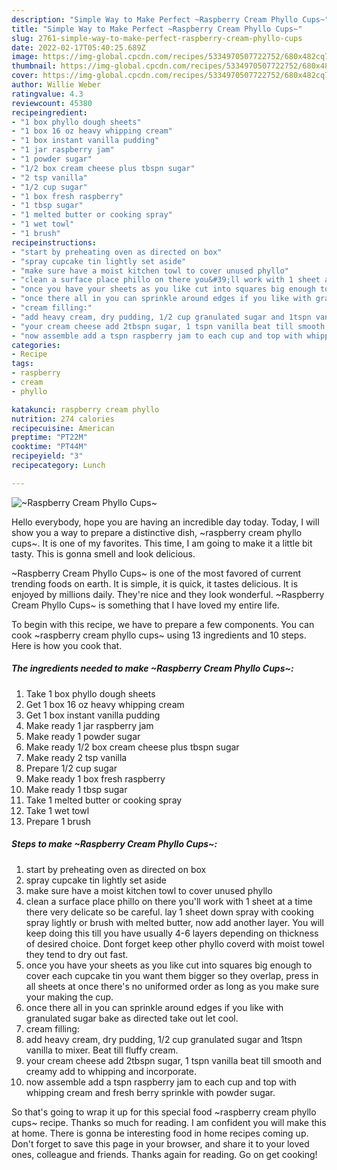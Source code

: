 ```yaml
---
description: "Simple Way to Make Perfect ~Raspberry Cream Phyllo Cups~"
title: "Simple Way to Make Perfect ~Raspberry Cream Phyllo Cups~"
slug: 2761-simple-way-to-make-perfect-raspberry-cream-phyllo-cups
date: 2022-02-17T05:40:25.689Z
image: https://img-global.cpcdn.com/recipes/5334970507722752/680x482cq70/raspberry-cream-phyllo-cups-recipe-main-photo.jpg
thumbnail: https://img-global.cpcdn.com/recipes/5334970507722752/680x482cq70/raspberry-cream-phyllo-cups-recipe-main-photo.jpg
cover: https://img-global.cpcdn.com/recipes/5334970507722752/680x482cq70/raspberry-cream-phyllo-cups-recipe-main-photo.jpg
author: Willie Weber
ratingvalue: 4.3
reviewcount: 45380
recipeingredient:
- "1 box phyllo dough sheets"
- "1 box 16 oz heavy whipping cream"
- "1 box instant vanilla pudding"
- "1 jar raspberry jam"
- "1 powder sugar"
- "1/2 box cream cheese plus tbspn sugar"
- "2 tsp vanilla"
- "1/2 cup sugar"
- "1 box fresh raspberry"
- "1 tbsp sugar"
- "1 melted butter or cooking spray"
- "1 wet towl"
- "1 brush"
recipeinstructions:
- "start by preheating oven as directed on box"
- "spray cupcake tin lightly set aside"
- "make sure have a moist kitchen towl to cover unused phyllo"
- "clean a surface place phillo on there you&#39;ll work with 1 sheet at a time there very delicate so be careful. lay 1 sheet down  spray with cooking spray lightly or brush with melted butter, now add another layer. You will keep doing this till you have usually 4-6 layers depending on thickness of desired choice. Dont forget keep other phyllo coverd with moist  towel they tend to dry out fast."
- "once you have your sheets as you like cut into squares big enough to cover each cupcake tin you want them bigger so they overlap, press in all sheets at once there&#39;s no uniformed order as long as you make sure your making the cup."
- "once there all in you can sprinkle around edges if you like with granulated sugar bake as directed take out let cool."
- "cream filling:"
- "add heavy cream, dry pudding, 1/2 cup granulated sugar and 1tspn vanilla to mixer. Beat till fluffy cream."
- "your cream cheese add 2tbspn sugar, 1 tspn vanilla beat till smooth and creamy add to whipping and incorporate."
- "now assemble add a tspn raspberry jam to each cup and top with whipping cream and fresh berry sprinkle with powder sugar."
categories:
- Recipe
tags:
- raspberry
- cream
- phyllo

katakunci: raspberry cream phyllo 
nutrition: 274 calories
recipecuisine: American
preptime: "PT22M"
cooktime: "PT44M"
recipeyield: "3"
recipecategory: Lunch

---
```



![~Raspberry Cream Phyllo Cups~](https://img-global.cpcdn.com/recipes/5334970507722752/680x482cq70/raspberry-cream-phyllo-cups-recipe-main-photo.jpg)

Hello everybody, hope you are having an incredible day today. Today, I will show you a way to prepare a distinctive dish, ~raspberry cream phyllo cups~. It is one of my favorites. This time, I am going to make it a little bit tasty. This is gonna smell and look delicious.



~Raspberry Cream Phyllo Cups~ is one of the most favored of current trending foods on earth. It is simple, it is quick, it tastes delicious. It is enjoyed by millions daily. They're nice and they look wonderful. ~Raspberry Cream Phyllo Cups~ is something that I have loved my entire life.


To begin with this recipe, we have to prepare a few components. You can cook ~raspberry cream phyllo cups~ using 13 ingredients and 10 steps. Here is how you cook that.

<!--inarticleads1-->

##### The ingredients needed to make ~Raspberry Cream Phyllo Cups~:

1. Take 1 box phyllo dough sheets
1. Get 1 box 16 oz heavy whipping cream
1. Get 1 box instant vanilla pudding
1. Make ready 1 jar raspberry jam
1. Make ready 1 powder sugar
1. Make ready 1/2 box cream cheese plus tbspn sugar
1. Make ready 2 tsp vanilla
1. Prepare 1/2 cup sugar
1. Make ready 1 box fresh raspberry
1. Make ready 1 tbsp sugar
1. Take 1 melted butter or cooking spray
1. Take 1 wet towl
1. Prepare 1 brush




<!--inarticleads2-->

##### Steps to make ~Raspberry Cream Phyllo Cups~:

1. start by preheating oven as directed on box
1. spray cupcake tin lightly set aside
1. make sure have a moist kitchen towl to cover unused phyllo
1. clean a surface place phillo on there you&#39;ll work with 1 sheet at a time there very delicate so be careful. lay 1 sheet down  spray with cooking spray lightly or brush with melted butter, now add another layer. You will keep doing this till you have usually 4-6 layers depending on thickness of desired choice. Dont forget keep other phyllo coverd with moist  towel they tend to dry out fast.
1. once you have your sheets as you like cut into squares big enough to cover each cupcake tin you want them bigger so they overlap, press in all sheets at once there&#39;s no uniformed order as long as you make sure your making the cup.
1. once there all in you can sprinkle around edges if you like with granulated sugar bake as directed take out let cool.
1. cream filling:
1. add heavy cream, dry pudding, 1/2 cup granulated sugar and 1tspn vanilla to mixer. Beat till fluffy cream.
1. your cream cheese add 2tbspn sugar, 1 tspn vanilla beat till smooth and creamy add to whipping and incorporate.
1. now assemble add a tspn raspberry jam to each cup and top with whipping cream and fresh berry sprinkle with powder sugar.




So that's going to wrap it up for this special food ~raspberry cream phyllo cups~ recipe. Thanks so much for reading. I am confident you will make this at home. There is gonna be interesting food in home recipes coming up. Don't forget to save this page in your browser, and share it to your loved ones, colleague and friends. Thanks again for reading. Go on get cooking!

